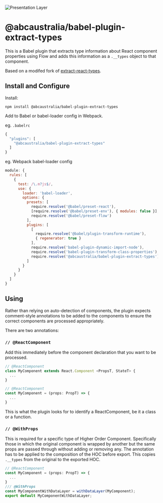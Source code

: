 ![Presentation Layer](https://www.abc.net.au/homepage/2013/styles/img/abc.png)

# @abcaustralia/babel-plugin-extract-types

This is a Babel plugin that extracts type information about React component properties using Flow and adds this information as a `.__types` object to that component.

Based on a modifed fork of [extract-react-types](https://github.com/atlassian/extract-react-types).

## Install and Configure

Install:

`npm install @abcaustralia/babel-plugin-extract-types`

Add to Babel or babel-loader config in Webpack.


eg. `.babelrc`

```js
{
  "plugins": [
    "@abcaustralia/babel-plugin-extract-types"
  ]
}
```

eg. Webpack babel-loader config

```js
module: {
  rules: [
    {
      test: /\.m?js$/,
      use: {
        loader: 'babel-loader',
        options: {
          presets: [
            require.resolve('@babel/preset-react'),
            [require.resolve('@babel/preset-env'), { modules: false }],
            require.resolve('@babel/preset-flow')
          ],
          plugins: [
            [
              require.resolve('@babel/plugin-transform-runtime'),
              { regenerator: true }
            ],
            require.resolve('babel-plugin-dynamic-import-node'),
            require.resolve('babel-plugin-transform-class-properties'),
            require.resolve('@abcaustralia/babel-plugin-extract-types')
          ]
        }
      }
    }
  ]
}
```

## Using

Rather than relying on auto-detection of components, the plugin expects comment-style annotations to be added to the components to ensure the correct components are processed appropriately.

There are two annotations:

### `// @ReactComponent`

Add this immediately before the component declaration that you want to be processed.

```js
// @ReactComponent
class MyComponent extends React.Component <PropsT, StateT> {
  ...
}
```
```js
// @ReactComponent
const MyComponent = (props: PropT) => {
  ...
}
```

This is what the plugin looks for to identify a ReactComponent, be it a class or a function.


### `// @WithProps`

This is required for a specific type of Higher Order Component.  Specifically those in which the original component is wrapped by another but the same props are passed through without adding or removing any.  The annotation has to be applied to the composition of the HOC before export.  This copies `.__types` from the original to the exported HOC.

```js
// @ReactComponent
const MyComponent = (props: PropT) => {
  ...
}
/// @WithProps
const MyComponentWithDataLayer = withDataLayer(MyComponent);
export default MyComponentWithDataLayer;
```

